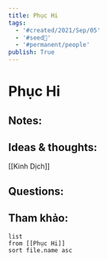 ```yaml
---
title: Phục Hi
tags:
  - '#created/2021/Sep/05'
  - '#seed🥜'
  - '#permanent/people'
publish: True
---
```

# Phục Hi

## Notes:


## Ideas & thoughts:
[[Kinh Dịch]]

## Questions:


## Tham khảo:
```dataview
list
from [[Phục Hi]]
sort file.name asc
```